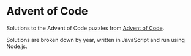 # Advent of Code

Solutions to the Advent of Code puzzles from [Advent of Code](http://adventofcode.com).

Solutions are broken down by year, written in JavaScript and run using Node.js.